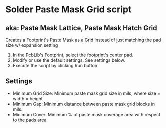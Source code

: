 # Solder Paste Mask Grid script
## aka: Paste Mask Lattice, Paste Mask Hatch Grid
Creates a Footprint's Paste Mask as a Grid instead of just matching the pad size w/ expansion setting
1. In the PcbLib's Footprint, select the footprint's center pad.
2. Modify or use the default settings. See settings below.
3. Execute the script by clicking Run button

## Settings
- Minimum Grid Size: Minimum paste mask grid size in mils, where size = width = height
- Minimum Gap: Minimum distance between paste mask grid blocks in mils.
- Minimum Cover: Minimum % of paste mask coverage area with respect to the pads area.

